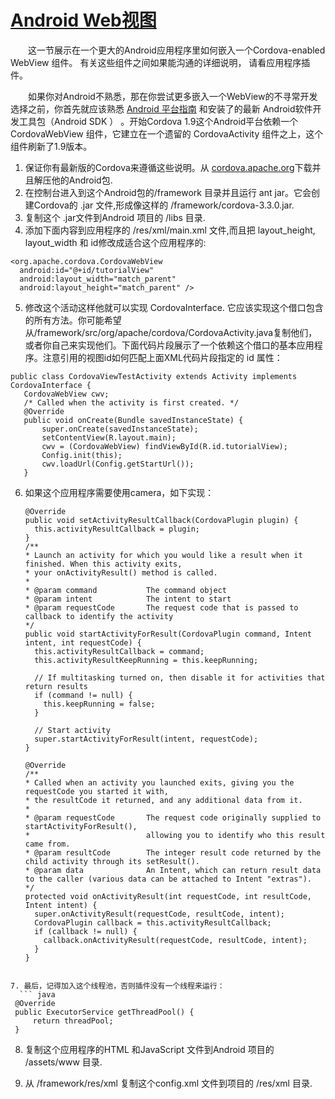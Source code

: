 # [Android Web视图](http://cordova.apache.org/docs/en/3.3.0/guide/platforms/android/webview.html)

　　这一节展示在一个更大的Android应用程序里如何嵌入一个Cordova-enabled WebView 组件。 有关这些组件之间如果能沟通的详细说明，
请看应用程序插件。

　　如果你对Android不熟悉，那在你尝试更多嵌入一个WebView的不寻常开发选择之前，你首先就应该熟悉 [Android 平台指南](https://github.com/floraluo/cordova-guide/blob/master/AndroidPlatformGuide.md) 和安装了的最新
Android软件开发工具包（Android SDK ） 。开始Cordova 1.9这个Android平台依赖一个 CordovaWebView 组件，它建立在一个遗留的
CordovaActivity 组件之上，这个组件刷新了1.9版本。

1. 保证你有最新版的Cordova来遵循这些说明。从 [cordova.apache.org](http://cordova.apache.org/)下载并且解压他的Android包.
2. 在控制台进入到这个Android包的/framework 目录并且运行 ant jar。它会创建Cordova的 .jar 文件,形成像这样的 /framework/cordova-3.3.0.jar.
3. 复制这个 .jar文件到Android 项目的 /libs 目录.
4. 添加下面内容到应用程序的 /res/xml/main.xml 文件,而且把 layout_height, layout_width 和 id修改成适合这个应用程序的:

  ```
  <org.apache.cordova.CordovaWebView 
    android:id="@+id/tutorialView" 
    android:layout_width="match_parent" 
    android:layout_height="match_parent" />
  ```

5. 修改这个活动这样他就可以实现 CordovaInterface. 它应该实现这个借口包含的所有方法。你可能希望从/framework/src/org/apache/cordova/CordovaActivity.java复制他们，或者你自己来实现他们。下面代码片段展示了一个依赖这个借口的基本应用程序。注意引用的视图id如何匹配上面XML代码片段指定的 id 属性：

  ```
public class CordovaViewTestActivity extends Activity implements CordovaInterface {
     CordovaWebView cwv;
     /* Called when the activity is first created. */
     @Override
     public void onCreate(Bundle savedInstanceState) {
         super.onCreate(savedInstanceState);
         setContentView(R.layout.main);
         cwv = (CordovaWebView) findViewById(R.id.tutorialView);
         Config.init(this);
         cwv.loadUrl(Config.getStartUrl());
     }
```

6. 如果这个应用程序需要使用camera，如下实现：

    ```
    @Override
    public void setActivityResultCallback(CordovaPlugin plugin) {
      this.activityResultCallback = plugin;
    }
    /**
    * Launch an activity for which you would like a result when it finished. When this activity exits,
    * your onActivityResult() method is called.
    *
    * @param command           The command object
    * @param intent            The intent to start
    * @param requestCode       The request code that is passed to callback to identify the activity
    */
    public void startActivityForResult(CordovaPlugin command, Intent intent, int requestCode) {
      this.activityResultCallback = command;
      this.activityResultKeepRunning = this.keepRunning;
  
      // If multitasking turned on, then disable it for activities that return results
      if (command != null) {
        this.keepRunning = false;
      }
  
      // Start activity
      super.startActivityForResult(intent, requestCode);
    }   
  
    @Override
    /**
    * Called when an activity you launched exits, giving you the requestCode you started it with,
    * the resultCode it returned, and any additional data from it.
    *
    * @param requestCode       The request code originally supplied to startActivityForResult(),
    *                          allowing you to identify who this result came from.
    * @param resultCode        The integer result code returned by the child activity through its setResult().
    * @param data              An Intent, which can return result data to the caller (various data can be attached to Intent "extras").
    */
    protected void onActivityResult(int requestCode, int resultCode, Intent intent) {
      super.onActivityResult(requestCode, resultCode, intent);
      CordovaPlugin callback = this.activityResultCallback;
      if (callback != null) {
        callback.onActivityResult(requestCode, resultCode, intent);
      }
    }
```
 
7. 最后，记得加入这个线程池，否则插件没有一个线程来运行：
  ``` java
 @Override
 public ExecutorService getThreadPool() {
     return threadPool;
 }
 ```
 
8. 复制这个应用程序的HTML 和JavaScript 文件到Android 项目的 /assets/www 目录.
 
9. 从 /framework/res/xml 复制这个config.xml 文件到项目的 /res/xml 目录.
